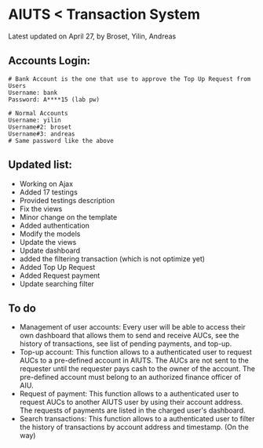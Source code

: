 # AIUTS < Transaction System
Latest updated on April 27, by Broset, Yilin, Andreas

## Accounts Login:
```
# Bank Account is the one that use to approve the Top Up Request from Users
Username: bank
Password: A****15 (lab pw)
```

```
# Normal Accounts
Username: yilin
Username#2: broset
Username#3: andreas
# Same password like the above 
```

## Updated list:
- Working on Ajax
- Added 17 testings
- Provided testings description
- Fix the views
- Minor change on the template
- Added authentication
- Modify the models
- Update the views
- Update dashboard
- added the filtering transaction (which is not optimize yet)
- Added Top Up Request
- Added Request payment
- Update searching filter

## To do
- Management of user accounts: Every user will be able to access their own dashboard that allows them to send and receive AUCs, see the history of transactions, see list of pending payments, and top-up. 
- Top-up account: This function allows to a authenticated user to request AUCs to a pre-defined account in AIUTS. The AUCs are not sent to the requester until the requester pays cash to the owner of the account. The pre-defined account must belong to an authorized finance officer of AIU. 
- Request of payment: This function allows to a authenticated user to request AUCs to another AIUTS user by using their account address. The requests   of payments are listed in the charged user's dashboard.
- Search transactions: This function allows to a authenticated user to filter the history of transactions by account address and timestamp. (On the way)
